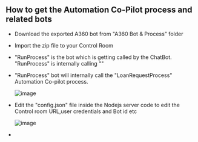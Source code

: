 
## How to get the Automation Co-Pilot process and related bots
* Download the exported A360 bot from "A360 Bot & Process" folder
* Import the zip file to your Control Room
* "RunProcess" is the bot which is getting called by the ChatBot. "RunProcess" is internally calling ""
* "RunProcess" bot will internally call the "LoanRequestProcess" Automation Co-pilot process.

  ![image](https://github.com/sikha-p/AI-ML-DL/assets/84059776/7adddca9-3ad3-4fd4-ac9c-2652380e340c)


* Edit the "config.json" file inside the Nodejs server code to edit the Control room URL,user credentials and Bot id etc
  
  ![image](https://github.com/sikha-p/AI-ML-DL/assets/84059776/e146caf4-ec76-42f4-b8fa-fbfb89fd292a)

* 







